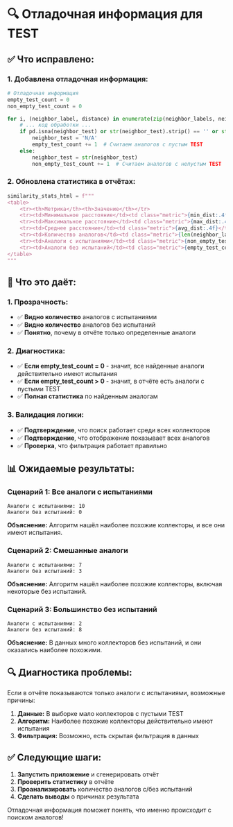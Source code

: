 # 🔍 Отладочная информация для TEST

## ✅ **Что исправлено:**

### **1. Добавлена отладочная информация:**
```python
# Отладочная информация
empty_test_count = 0
non_empty_test_count = 0

for i, (neighbor_label, distance) in enumerate(zip(neighbor_labels, neighbor_dists)):
    # ... код обработки ...
    if pd.isna(neighbor_test) or str(neighbor_test).strip() == '' or str(neighbor_test).lower() == 'nan':
        neighbor_test = 'N/A'
        empty_test_count += 1  # Считаем аналогов с пустым TEST
    else:
        neighbor_test = str(neighbor_test)
        non_empty_test_count += 1  # Считаем аналогов с непустым TEST
```

### **2. Обновлена статистика в отчётах:**
```python
similarity_stats_html = f"""
<table>
    <tr><th>Метрика</th><th>Значение</th></tr>
    <tr><td>Минимальное расстояние</td><td class="metric">{min_dist:.4f}</td></tr>
    <tr><td>Максимальное расстояние</td><td class="metric">{max_dist:.4f}</td></tr>
    <tr><td>Среднее расстояние</td><td class="metric">{avg_dist:.4f}</td></tr>
    <tr><td>Количество аналогов</td><td class="metric">{len(neighbor_labels)}</td></tr>
    <tr><td>Аналоги с испытаниями</td><td class="metric">{non_empty_test_count}</td></tr>
    <tr><td>Аналоги без испытаний</td><td class="metric">{empty_test_count}</td></tr>
</table>
"""
```

## 🎯 **Что это даёт:**

### **1. Прозрачность:**
- ✅ **Видно количество** аналогов с испытаниями
- ✅ **Видно количество** аналогов без испытаний
- ✅ **Понятно**, почему в отчёте только определенные аналоги

### **2. Диагностика:**
- ✅ **Если empty_test_count = 0** - значит, все найденные аналоги действительно имеют испытания
- ✅ **Если empty_test_count > 0** - значит, в отчёте есть аналоги с пустыми TEST
- ✅ **Полная статистика** по найденным аналогам

### **3. Валидация логики:**
- ✅ **Подтверждение**, что поиск работает среди всех коллекторов
- ✅ **Подтверждение**, что отображение показывает всех аналогов
- ✅ **Проверка**, что фильтрация работает правильно

## 📊 **Ожидаемые результаты:**

### **Сценарий 1: Все аналоги с испытаниями**
```
Аналоги с испытаниями: 10
Аналоги без испытаний: 0
```
**Объяснение:** Алгоритм нашёл наиболее похожие коллекторы, и все они имеют испытания.

### **Сценарий 2: Смешанные аналоги**
```
Аналоги с испытаниями: 7
Аналоги без испытаний: 3
```
**Объяснение:** Алгоритм нашёл наиболее похожие коллекторы, включая некоторые без испытаний.

### **Сценарий 3: Большинство без испытаний**
```
Аналоги с испытаниями: 2
Аналоги без испытаний: 8
```
**Объяснение:** В данных много коллекторов без испытаний, и они оказались наиболее похожими.

## 🔍 **Диагностика проблемы:**

Если в отчёте показываются только аналоги с испытаниями, возможные причины:

1. **Данные:** В выборке мало коллекторов с пустыми TEST
2. **Алгоритм:** Наиболее похожие коллекторы действительно имеют испытания
3. **Фильтрация:** Возможно, есть скрытая фильтрация в данных

## ✅ **Следующие шаги:**

1. **Запустить приложение** и сгенерировать отчёт
2. **Проверить статистику** в отчёте
3. **Проанализировать** количество аналогов с/без испытаний
4. **Сделать выводы** о причинах результата

Отладочная информация поможет понять, что именно происходит с поиском аналогов!
